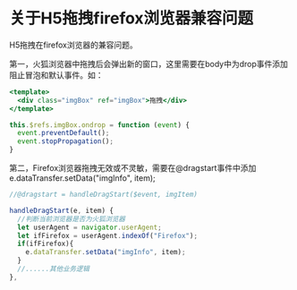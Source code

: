 # 关于H5拖拽firefox浏览器兼容问题

H5拖拽在firefox浏览器的兼容问题。

 第一，火狐浏览器中拖拽后会弹出新的窗口，这里需要在body中为drop事件添加阻止冒泡和默认事件。如：


```jsx
<template>
  <div class="imgBox" ref="imgBox">拖拽</div>
</template>

this.$refs.imgBox.ondrop = function (event) {
  event.preventDefault();
  event.stopPropagation();
}
```

第二，Firefox浏览器拖拽无效或不灵敏，需要在@dragstart事件中添加  e.dataTransfer.setData("imgInfo", item);
```js
//@dragstart = handleDragStart($event, imgItem)

handleDragStart(e, item) {
  //判断当前浏览器是否为火狐浏览器
  let userAgent = navigator.userAgent;
  let ifFirefox = userAgent.indexOf("Firefox");
  if(ifFirefox){
    e.dataTransfer.setData("imgInfo", item);
  }
  //......其他业务逻辑
},
```